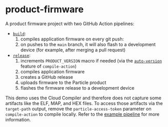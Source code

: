 # product-firmware

A product firmware project with two GitHub Action pipelines:

 * [`build`](../.github/workflows/product-firmware-build.yaml):
   1. compiles application firmware on every git push:
   2. on pushes to the `main` branch, it will also flash to a development device (for example, after merging a pull request)
 * [`release`](../.github/workflows/product-firmware-release.yaml):
   1. increments `PRODUCT_VERSION` macro if needed (via the [`auto-version`](https://github.com/particle-iot/compile-action/blob/feature/auto-version/AUTO_VERSION.md) feature of `compile-action`)
   2. compiles application firmware
   3. creates a GitHub release
   4. uploads firmware to the Particle product
   5. flashes the firmware release to a development device

This demo uses the Cloud Compiler and therefore does not capture some artifacts like the ELF, MAP, and HEX files.
To access those artifacts via the `target-path` output, remove the `particle-access-token` parameter on `compile-action` to compile locally.
Refer to the [example pipeline](https://github.com/particle-iot/compile-action#example-pipeline) for more information. 
